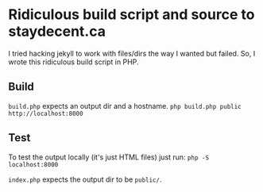 # Ridiculous build script and source to staydecent.ca
I tried hacking jekyll to work with files/dirs the way I wanted but failed. So, I wrote this ridiculous build script in PHP.

## Build
`build.php` expects an output dir and a hostname.
`php build.php public http://localhost:8000`

## Test
To test the output locally (it's just HTML files) just run:
`php -S localhost:8000`

`index.php` expects the output dir to be `public/`.

